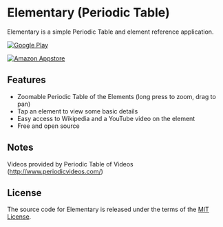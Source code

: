 # Elementary (Periodic Table)

Elementary is a simple Periodic Table and element reference application.

[![Google Play](https://developer.android.com/images/brand/en_generic_rgb_wo_60.png)](https://play.google.com/store/apps/details?id=com.ultramegatech.ey)

[![Amazon Appstore](https://images-na.ssl-images-amazon.com/images/G/01/mobile-apps/devportal2/res/images/amazon-underground-app-us-black.png)](http://www.amazon.com/gp/mas/dl/android?p=com.ultramegatech.ey)

## Features

- Zoomable Periodic Table of the Elements (long press to zoom, drag to pan)
- Tap an element to view some basic details
- Easy access to Wikipedia and a YouTube video on the element
- Free and open source

## Notes

Videos provided by Periodic Table of Videos (http://www.periodicvideos.com/)

## License

The source code for Elementary is released under the terms of the [MIT License](http://sguidetti.mit-license.org/).
